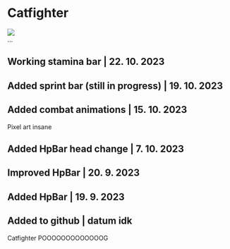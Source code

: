 <h1>Catfighter</h1>
<img src="https://www.notion.so/Ro-n-kovka-Catfighter-eb52f37ea2d046ff8a2f983f0511bb3e?pvs=4#6ec991699cf245dc98e0848848455c94****"></img>
<br>...
<h2>Working stamina bar | 22. 10. 2023</h2>
<h2>Added sprint bar (still in progress) | 19. 10. 2023</h2>
<h2>Added combat animations | 15. 10. 2023</h2>
Pixel art insane
<h2>Added HpBar head change | 7. 10. 2023</h2>
<h2>Improved HpBar | 20. 9. 2023</h2>
<h2>Added HpBar | 19. 9. 2023</h2>
<h2>Added to github | datum idk</h2>
Catfighter POOOOOOOOOOOOOG
